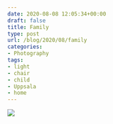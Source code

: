 ```yaml
---
date: 2020-08-08 12:05:34+00:00
draft: false
title: Family
type: post
url: /blog/2020/08/family
categories:
- Photography
tags:
- light
- chair
- child
- Uppsala
- home
---
```

![](/images/2020-08-08-Family/IMG_6241.jpeg)